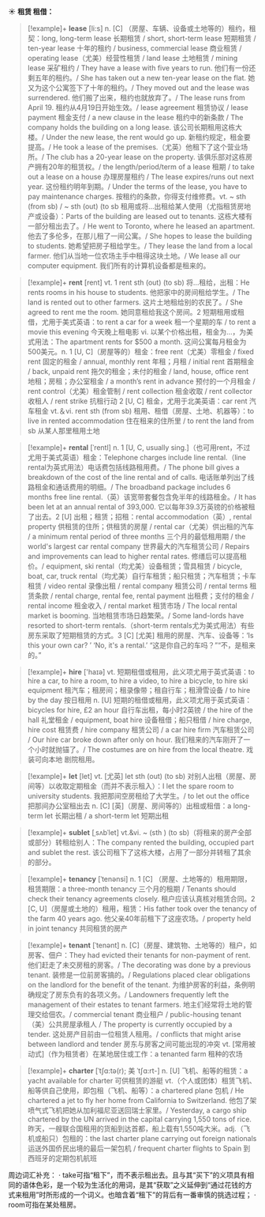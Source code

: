 ☀ <span class="category">**租赁 租借：**</span>
>[!example]+ <span class="vocabulary">**lease**</span> [li:s]
> <span class="definition">n. [C] （房屋、车辆、设备或土地等的）租约，租契：</span>long, long-term lease 长期租赁 / short, short-term lease 短期租赁 / ten-year lease 十年的租约 / business, commercial lease 商业租赁 / operating lease（尤美）经营性租赁 / land lease 土地租赁 / mining lease 采矿租约 / They have a lease with five years to run. 他们有一份还剩五年的租约。/ She has taken out a new ten-year lease on the flat. 她又为这个公寓签下了十年的租约。/ They moved out and the lease was surrendered. 他们搬了出来，租约也就放弃了。/ The lease runs from April 19. 租约从4月19日开始生效。/ lease agreement 租赁协议 / lease payment 租金支付 / a new clause in the lease 租约中的新条款 / The company holds the building on a long lease. 该公司长期租用这栋大楼。/ Under the new lease, the rent would go up. 新租约规定，租金要提高。/ He took a lease of the premises.（尤英）他租下了这个营业场所。/ The club has a 20-year lease on the property. 该俱乐部对这栋房产拥有20年的租赁权。/ the length/period/term of a lease 租期 / to take out a lease on a house 办理房屋租约 / The lease expires/runs out next year. 这份租约明年到期。/ Under the terms of the lease, you have to pay maintenance charges. 按租约的条款，你得支付维修费。<span class="definition">vt. ~ sth (from sb) / ~ sth (out) (to sb 租用或将…出租给某人使用（尤指租赁房地产或设备）：</span>Parts of the building are leased out to tenants. 这栋大楼有一部分租出去了。/ He went to Toronto, where he leased an apartment. 他去了多伦多，在那儿租了一间公寓。/ She hopes to lease the building to students. 她希望把房子租给学生。/ They lease the land from a local farmer. 他们从当地一位农场主手中租得这块土地。/ We lease all our computer equipment. 我们所有的计算机设备都是租来的。

>[!example]+ <span class="vocabulary">**rent**</span> [rent] 
> <span class="definition">vt. 1 rent sth (out) (to sb) 将…租给，出租：</span>He rents rooms in his house to students. 他把家中的房间租给学生。/ The land is rented out to other farmers. 这片土地租给别的农民了。/ She agreed to rent me the room. 她同意租给我这个房间。<span class="definition">2 短期租用或租借，尤用于美式英语：</span>to rent a car for a week 租一个星期的车 / to rent a movie this evening 今天晚上租电影 <span class="definition">vi. 以某个价格出租，租金为…，为美式用法：</span>The apartment rents for $500 a month. 这间公寓每月租金为500美元。<span class="definition">n. 1 [U, C]（房屋等的）租金：</span>free rent（尤美）零租金 / fixed rent 固定的租金 / annual, monthly rent 年租；月租 / initial rent 首期租金 / back, unpaid rent 拖欠的租金；未付的租金 / land, house, office rent 地租；房租；办公室租金 / a month’s rent in advance 预付的一个月租金 / rent control（尤美）租金管制 / rent collection 租金收取 / rent collector 收租人 / rent strike 抗租行动 <span class="definition">2 [U, C] 租金，尤用于北美英语：</span>car rent 汽车租金 <span class="definition">vt.＆vi. rent sth (from sb) 租用、租借（房屋、土地、机器等）：</span>to live in rented accommodation 住在租来的住所里 / to rent the land from sb 从某人那里租用土地 
           
>[!example]+ <span class="vocabulary">**rental**</span> [ˈrentl]
> <span class="definition">n. 1 [U, C, usually sing.]（也可用rent，不过尤用于美式英语）租金：</span>Telephone charges include line rental.（line rental为英式用法）电话费包括线路租用费。/ The phone bill gives a breakdown of the cost of the line rental and of calls. 电话账单列出了线路租金和通话费用的明细。/ The broadband package includes 6 months free line rental.（英）该宽带套餐包含免半年的线路租金。/ It has been let at an annual rental of 393,000. 它以每年39.3万英镑的价格被租了出去。<span class="definition">2 [U] 出租；租赁；招租：</span>rental accommodation（英）, rental property 供租赁的住所；供租赁的房屋 / rental car（尤美）供出租的汽车 / a minimum rental period of three months 三个月的最低租用期 / the world's largest car rental company 世界最大的汽车租赁公司 / Repairs and improvements can lead to higher rental rates. 修缮后可以提高租价。/ equipment, ski rental（均尤美）设备租赁；雪具租赁 / bicycle, boat, car, truck rental（均尤美）自行车租赁；船只租赁；汽车租赁；卡车租赁 / video rental 录像出租 / rental company 租赁公司 / rental terms 租赁条款 / rental charge, rental fee, rental payment 出租费；支付的租金 / rental income 租金收入 / rental market 租赁市场 / The local rental market is booming. 当地租赁市场日趋繁荣。/ Some land-lords have resorted to short-term rentals.（short-term rentals尤为美式用法）有些房东采取了短期租赁的方式。<span class="definition">3 [C] [尤美] 租用的房屋、汽车、设备等：</span>‘Is this your own car? ’ ‘No, it's a rental.’ “这是你自己的车吗？”“不，是租来的。”

>[!example]+ <span class="vocabulary">**hire**</span> ['haɪə] 
> <span class="definition">vt. 短期租借或租用，此义项尤用于英式英语：</span>to hire a car, to hire a room, to hire a video, to hire a bicycle, to hire ski equipment 租汽车；租房间；租录像带；租自行车；租滑雪设备 / to hire by the day 按日租用 <span class="definition">n. [U] 短期的租借或租用，此义项尤用于英式英语：</span>bicycles for hire, £2 an hour 自行车出租，每小时2英镑 / the hire of the hall 礼堂租金 / equipment, boat hire 设备租借；船只租借 / hire charge, hire cost 租赁费 / hire company 租赁公司 / a car hire firm 汽车租赁公司 / Our hire car broke down after only on hour. 我们租来的汽车刚开了一个小时就抛锚了。/ The costumes are on hire from the local theatre. 戏装可向本地 剧院租用。

>[!example]+ <span class="vocabulary">**let**</span> [let] 
> <span class="definition">vt. [尤英] let sth (out) (to sb) 对别人出租（房屋、房间等）以收取定期租金（而并不表示租入）：</span>I let the spare room to university students. 我把那间空房租给了大学生。/ to let out the office 把那间办公室租出去 <span class="definition">n. [C] [英]（房屋、房间等的）出租或租借：</span>a long-term let 长期出租 / a short-term let 短期出租
           
>[!example]+ <span class="vocabulary">**sublet**</span> [ˌsʌbˈlet]
> <span class="definition">vt.&vi. ~ (sth ) (to sb)（将租来的房产全部或部分）转租给别人：</span>The company rented the building, occupied part and sublet the rest. 该公司租下了这栋大楼，占用了一部分并转租了其余的部分。           
                      
>[!example]+ <span class="vocabulary">**tenancy**</span> [ˈtenənsi]
> <span class="definition">n. 1 [C] （房屋、土地等的）租用期限，租赁期限：</span>a three-month tenancy 三个月的租期 / Tenants should check their tenancy agreements closely. 租户应该认真核对租赁合同。<span class="definition">2 [C, U]（房屋或土地的）租用，租赁：</span>His father took over the tenancy of the farm 40 years ago. 他父亲40年前租下了这座农场。/ property held in joint tenancy 共同租赁的房产

>[!example]+ <span class="vocabulary">**tenant**</span> [ˈtenənt]
> <span class="definition">n. [C]（房屋、建筑物、土地等的）租户，如房客、佃户：</span>They had evicted their tenants for non-payment of rent. 他们赶走了未交房租的房客。/ The decorating was done by a previous tenant. 装修是一位前房客搞的。/ Regulations placed clear obligations on the landlord for the benefit of the tenant. 为维护房客的利益，条例明确规定了房东负有的各项义务。/ Landowners frequently left the management of their estates to tenant farmers. 地主们经常将土地的管理交给佃农。/ commercial tenant 商业租户 / public-housing tenant（美）公共房屋承租人 / The property is currently occupied by a tender. 这处房产目前由一位租赁人租用。/ conflicts that might arise between landlord and tender 房东与房客之间可能出现的冲突 <span class="definition">vt. [常用被动式]（作为租赁者）在某地居住或工作：</span>a tenanted farm 租种的农场

>[!example]+ <span class="vocabulary">**charter**</span> [ˈtʃɑ:tə(r); 美 ˈtʃɑ:rt-]
> <span class="definition">n. [U] 飞机、船等的租赁：</span>a yacht available for charter 可供租赁的游艇 <span class="definition">vt.（个人或团体）租赁飞机、船等供自己使用，即包租（飞机、船等）：</span>a chartered plane 包机 / He chartered a jet to fly her home from California to Switzerland. 他包了架喷气式飞机把她从加利福尼亚送回瑞士家里。/ Yesterday, a cargo ship chartered by the UN arrived in the capital carrying 1,550 tons of rice. 昨天，一艘联合国租用的货船到达首都，船上载有1,550吨大米。<span class="definition">adj.（飞机或船只）包租的：</span>the last charter plane carrying out foreign nationals 运送外国侨民出境的最后一架包机 / frequent charter flights to Spain 到西班牙的定期包机航班

周边词汇补充：
· take可指“租下”，而不表示租出去。且与其“买下”的义项具有相同的语体色彩，是一个较为生活化的用词，是其“获取”之义延伸到“通过花钱的方式来租用”时所形成的一个词义。也暗含着“租下”的背后有一番审慎的挑选过程；
· room可指在某处租房。



